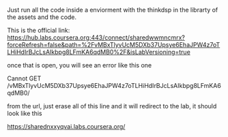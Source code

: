 Just run all the code inside a enviorment with the thinkdsp in the librarty of the assets and the code. 

This is the official link:
https://hub.labs.coursera.org:443/connect/sharedwwmncmrx?forceRefresh=false&path=%2FvMBxTlyvUcM5DXb37Upsye6EhaJPW4z7oTLHiHdIrBJcLsAIkbpg8LFmKA6qdMB0%2F&isLabVersioning=true

once that is open, you will see an error like this one 

Cannot GET /vMBxTlyvUcM5DXb37Upsye6EhaJPW4z7oTLHiHdIrBJcLsAIkbpg8LFmKA6qdMB0/

from the url, just erase all of this line and it will redirect to the lab, it should look like this 

https://sharednxxyqvai.labs.coursera.org/
